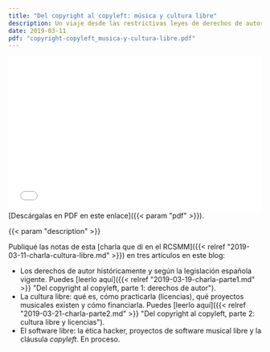 ```yaml
---
title: "Del copyright al copyleft: música y cultura libre"
description: Un viaje desde las restrictivas leyes de derechos de autor hacia la cultura libre, con aplicación al ámbito musical.
date: 2019-03-11
pdf: "copyright-copyleft_musica-y-cultura-libre.pdf"
---
```


<iframe
  src='{{< param "pdf" >}}'
  title="PDF de la presentación «Del copyright al copyleft: música y cultura libre»"
  allowfullscreen
  style="display: block; width: 100%; min-height: 22em; border: 0"
></iframe>
[Descárgalas en PDF en este enlace]({{< param "pdf" >}}).

{{< param "description" >}}

Publiqué las notas de esta [charla que di en el RCSMM]({{< relref "2019-03-11-charla-cultura-libre.md" >}}) en tres artículos en este blog:

- Los derechos de autor históricamente y según la legislación española vigente. Puedes [leerlo aquí]({{< relref "2019-03-19-charla-parte1.md" >}} "Del copyright al copyleft, parte 1: derechos de autor").
- La cultura libre: qué es, cómo practicarla (licencias), qué proyectos musicales existen y cómo financiarla. Puedes [leerlo aquí]({{< relref "2019-03-21-charla-parte2.md" >}} "Del copyright al copyleft, parte 2: cultura libre y licencias").
- El software libre: la ética hacker, proyectos de software musical libre y la cláusula _copyleft_. En proceso.